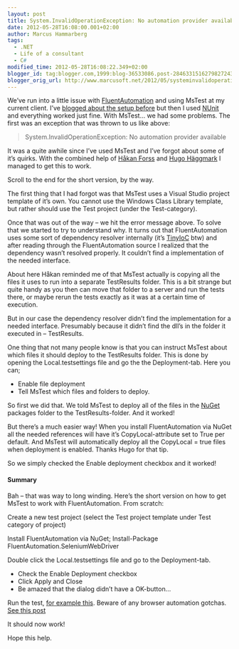 ```yaml
---
layout: post
title: System.InvalidOperationException: No automation provider available MsTest and FluentAutomation'
date: 2012-05-28T16:08:00.001+02:00
author: Marcus Hammarberg
tags:
  - .NET
  - Life of a consultant
  - C#
modified_time: 2012-05-28T16:08:22.349+02:00
blogger_id: tag:blogger.com,1999:blog-36533086.post-2846331516279827243
blogger_orig_url: http://www.marcusoft.net/2012/05/systeminvalidoperationexception-no.html
---
```



We’ve run into a little issue with
<a href="http://fluent.stirno.com/blog/"
target="_blank">FluentAutomation</a> and using MsTest at my current
client. I’ve <a
href="http://www.marcusoft.net/2012/05/specflow-page-objects-and.html"
target="_blank">blogged about the setup before</a> but then I used
<a href="http://www.nunit.org/" target="_blank">NUnit</a> and everything
worked just fine. With MsTest… we had some problems. The first was an
exception that was thrown to us like above:

> System.InvalidOperationException: No automation provider available

It was a quite awhile since I’ve used MsTest and I’ve forgot about some
of it’s quirks. With the combined help of
<a href="http://hakanforss.wordpress.com/" target="_blank">Håkan
Forss</a> and
<a href="http://www.hugohaggmark.com/" target="_blank">Hugo Häggmark</a>
I managed to get this to work.

Scroll to the end for the short version, by the way.

The first thing that I had forgot was that MsTest uses a Visual Studio
project template of it’s own. You cannot use the Windows Class Library
template, but rather should use the Test project (under the
Test-category).

Once that was out of the way – we hit the error message above. To solve
that we started to try to understand why. It turns out that
FluentAutomation uses some sort of dependency resolver internally (it’s
<a href="https://github.com/grumpydev/TinyIoC"
target="_blank">TinyIoC</a> btw) and after reading through the
FluentAutomation source I realized that the dependency wasn’t resolved
properly. It couldn’t find a implementation of the needed interface.

About here Håkan reminded me of that MsTest actually is copying all the
files it uses to run into a separate TestResults folder. This is a bit
strange but quite handy as you then can move that folder to a server and
run the tests there, or maybe rerun the tests exactly as it was at a
certain time of execution.

But in our case the dependency resolver didn’t find the implementation
for a needed interface. Presumably because it didn’t find the dll’s in
the folder it executed in – TestResults.

One thing that not many people know is that you can instruct MsTest
about which files it should deploy to the TestResults folder. This is
done by opening the Local.testsettings file and go the the
Deployment-tab. Here you can;

- Enable file deployment
- Tell MsTest which files and folders to deploy.

So first we did that. We told MsTest to deploy all of the files in the
<a href="http://www.nuget.org" target="_blank">NuGet</a> packages folder
to the TestResults-folder. And it worked!

But there’s a much easier way! When you install FluentAutomation via
NuGet all the needed references will have it’s CopyLocal-attribute set
to True per default. And MsTest will automatically deploy all the
CopyLocal = true files when deployment is enabled. Thanks Hugo for that
tip.

So we simply checked the Enable deployment checkbox and it worked!

####

#### Summary

Bah – that was way to long winding. Here’s the short version on how to
get MsTest to work with FluentAutomation. From scratch:

Create a new test project (select the Test project template under Test
category of project)

Install FluentAutomation via NuGet;
   Install-Package FluentAutomation.SeleniumWebDriver

Double click the Local.testsettings file and go to the Deployment-tab.

- Check the Enable Deployment checkbox
- Click Apply and Close
- Be amazed that the dialog didn’t have a OK-button…

Run the test,
<a href="http://fluent.stirno.com/docs/" target="_blank">for example
this</a>. Beware of any browser automation gotchas. <a
href="http://www.marcusoft.net/2012/05/specflow-page-objects-and.html"
target="_blank">See this post</a>

It should now work!

Hope this help.
